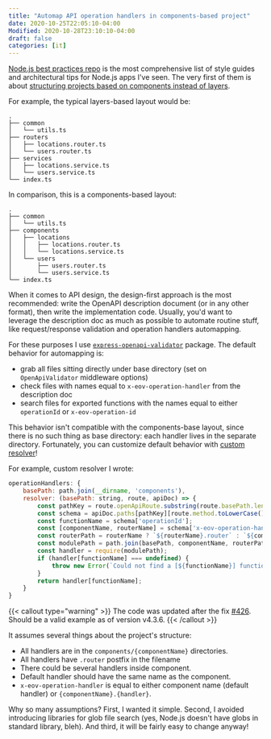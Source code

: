 ```yaml
---
title: "Automap API operation handlers in components-based project"
date: 2020-10-25T22:05:10-04:00
Modified: 2020-10-28T23:10:10-04:00
draft: false
categories: [it]
---
```


[Node.js best practices repo](https://github.com/goldbergyoni/nodebestpractices) is the most comprehensive list of style guides and architectural tips for Node.js apps I've seen. The very first of them is about [structuring projects based on components instead of layers](https://github.com/goldbergyoni/nodebestpractices/blob/master/sections/projectstructre/breakintcomponents.md).

For example, the typical layers-based layout would be:

```
.
├── common
│   └── utils.ts
├── routers
│   ├── locations.router.ts
│   └── users.router.ts
├── services
│   ├── locations.service.ts
│   └── users.service.ts
└── index.ts
```

In comparison, this is a components-based layout:

```
.
├── common
│   └── utils.ts
├── components
│   ├── locations
│   │   ├── locations.router.ts
│   │   └── locations.service.ts
│   └── users
│       ├── users.router.ts
│       └── users.service.ts
└── index.ts
```

When it comes to API design, the design-first approach is the most recommended: write the OpenAPI description document (or in any other format), then write the implementation code. Usually, you'd want to leverage the description doc as much as possible to automate routine stuff, like request/response validation and operation handlers automapping.

For these purposes I use [`express-openapi-validator`](https://github.com/cdimascio/express-openapi-validator/) package. The default behavior for automapping is:

- grab all files sitting directly under base directory (set on `OpenApiValidator` middleware options)
- check files with names equal to `x-eov-operation-handler` from the description doc
- search files for exported functions with the names equal to either `operationId` or `x-eov-operation-id`

This behavior isn't compatible with the components-base layout, since there is no such thing as base directory: each handler lives in the separate directory. Fortunately, you can customize default behavior with [custom resolver](https://github.com/cdimascio/express-openapi-validator/#%EF%B8%8F-operationhandlers-optional)!

For example, custom resolver I wrote:

```js
operationHandlers: {
    basePath: path.join(__dirname, 'components'),
    resolver: (basePath: string, route, apiDoc) => {
        const pathKey = route.openApiRoute.substring(route.basePath.length);
        const schema = apiDoc.paths[pathKey][route.method.toLowerCase()];
        const functionName = schema['operationId'];
        const [componentName, routerName] = schema['x-eov-operation-handler'].split('.');
        const routerPath = routerName ? `${routerName}.router` : `${componentName}.router`;
        const modulePath = path.join(basePath, componentName, routerPath);
        const handler = require(modulePath);
        if (handler[functionName] === undefined) {
            throw new Error(`Could not find a [${functionName}] function in ${modulePath} when trying to route [${route.method} ${route.expressRoute}].`);
        }
        return handler[functionName];
    }
}
```

{{< callout type="warning" >}}
The code was updated after the fix [#426](https://github.com/cdimascio/express-openapi-validator/issues/426). Should be a valid example as of version v4.3.6.
{{< /callout >}}


It assumes several things about the project's structure:

- All handlers are in the `components/{componentName}` directories.
- All handlers have `.router` postfix in the filename
- There could be several handlers inside component. 
- Default handler should have the same name as the component. 
- `x-eov-operation-handler` is equal to either component name (default handler) or `{componentName}.{handler}`.

Why so many assumptions? First, I wanted it simple. Second, I avoided introducing libraries for glob file search (yes, Node.js doesn't have globs in standard library, bleh). And third, it will be fairly easy to change anyway!

